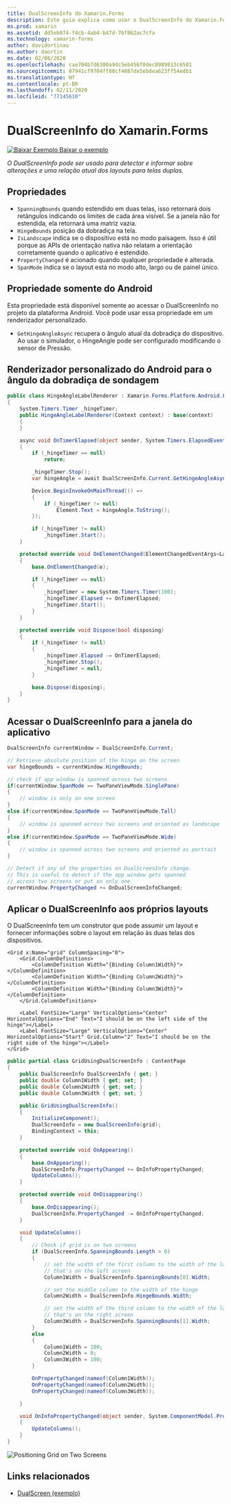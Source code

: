 ```yaml
---
title: DualScreenInfo do Xamarin.Forms
description: Este guia explica como usar o DualScreenInfo do Xamarin.Forms para otimizar a experiência de aplicativo para dispositivos de tela dupla, como o Surface Duo e o Surface Neo.
ms.prod: xamarin
ms.assetid: dd5eb074-f4cb-4ab4-b47d-76f862ac7cfa
ms.technology: xamarin-forms
author: davidortinau
ms.author: daortin
ms.date: 02/08/2020
ms.openlocfilehash: cae704b7d6300a9dc5eb456f0dec8989813c6581
ms.sourcegitcommit: 07941cf9704ff88cf4087de5ebdea623ff54edb1
ms.translationtype: HT
ms.contentlocale: pt-BR
ms.lasthandoff: 02/11/2020
ms.locfileid: "77145610"
---
```

# <a name="xamarinforms-dualscreeninfo"></a>DualScreenInfo do Xamarin.Forms

[![Baixar Exemplo](~/media/shared/download.png) Baixar o exemplo](https://github.com/xamarin/xamarin-forms-samples/tree/pre-release/UserInterface/DualScreenDemos)

_O DualScreenInfo pode ser usado para detectar e informar sobre alterações e uma relação atual dos layouts para telas duplas._

## <a name="properties"></a>Propriedades

- `SpanningBounds` quando estendido em duas telas, isso retornará dois retângulos indicando os limites de cada área visível. Se a janela não for estendida, ela retornará uma matriz vazia.
- `HingeBounds` posição da dobradiça na tela.
- `IsLandscape` indica se o dispositivo está no modo paisagem. Isso é útil porque as APIs de orientação nativa não relatam a orientação corretamente quando o aplicativo é estendido.
- `PropertyChanged` é acionado quando qualquer propriedade é alterada.
- `SpanMode` indica se o layout está no modo alto, largo ou de painel único.

## <a name="android-only-property"></a>Propriedade somente do Android

Esta propriedade está disponível somente ao acessar o DualScreenInfo no projeto da plataforma Android.
Você pode usar essa propriedade em um renderizador personalizado.

- `GetHingeAngleAsync` recupera o ângulo atual da dobradiça do dispositivo. Ao usar o simulador, o HingeAngle pode ser configurado modificando o sensor de Pressão.

## <a name="android-custom-renderer-for-polling-hinge-angle"></a>Renderizador personalizado do Android para o ângulo da dobradiça de sondagem

```csharp
public class HingeAngleLabelRenderer : Xamarin.Forms.Platform.Android.FastRenderers.LabelRenderer
{
    System.Timers.Timer _hingeTimer;
    public HingeAngleLabelRenderer(Context context) : base(context)
    {
    }

    async void OnTimerElapsed(object sender, System.Timers.ElapsedEventArgs e)
    {
        if (_hingeTimer == null)
            return;

        _hingeTimer.Stop();
        var hingeAngle = await DualScreenInfo.Current.GetHingeAngleAsync();

        Device.BeginInvokeOnMainThread(() =>
        {
            if (_hingeTimer != null)
                Element.Text = hingeAngle.ToString();
        });

        if (_hingeTimer != null)
            _hingeTimer.Start();
    }

    protected override void OnElementChanged(ElementChangedEventArgs<Label> e)
    {
        base.OnElementChanged(e);

        if (_hingeTimer == null)
        {
            _hingeTimer = new System.Timers.Timer(100);
            _hingeTimer.Elapsed += OnTimerElapsed;
            _hingeTimer.Start();
        }
    }

    protected override void Dispose(bool disposing)
    {
        if (_hingeTimer != null)
        {
            _hingeTimer.Elapsed -= OnTimerElapsed;
            _hingeTimer.Stop();
            _hingeTimer = null;
        }

        base.Dispose(disposing);
    }
}
```

## <a name="access-dualscreeninfo-for-application-window"></a>Acessar o DualScreenInfo para a janela do aplicativo

```csharp
DualScreenInfo currentWindow = DualScreenInfo.Current;

// Retrieve absolute position of the hinge on the screen
var hingeBounds = currentWindow.HingeBounds;

// check if app window is spanned across two screens
if(currentWindow.SpanMode == TwoPaneViewMode.SinglePane)
{
    // window is only on one screen
}
else if(currentWindow.SpanMode == TwoPaneViewMode.Tall)
{
    // window is spanned across two screens and oriented as landscape
}
else if(currentWindow.SpanMode == TwoPaneViewMode.Wide)
{
    // window is spanned across two screens and oriented as portrait
}

// Detect if any of the properties on DualScreenInfo change.
// This is useful to detect if the app window gets spanned
// across two screens or put on only one  
currentWindow.PropertyChanged += OnDualScreenInfoChanged;
```

## <a name="apply-dualscreeninfo-to-your-own-layouts"></a>Aplicar o DualScreenInfo aos próprios layouts

O DualScreenInfo tem um construtor que pode assumir um layout e fornecer informações sobre o layout em relação às duas telas dos dispositivos.

```xaml
<Grid x:Name="grid" ColumnSpacing="0">
    <Grid.ColumnDefinitions>
        <ColumnDefinition Width="{Binding Column1Width}"></ColumnDefinition>
        <ColumnDefinition Width="{Binding Column2Width}"></ColumnDefinition>
        <ColumnDefinition Width="{Binding Column3Width}"></ColumnDefinition>
    </Grid.ColumnDefinitions>

    <Label FontSize="Large" VerticalOptions="Center" HorizontalOptions="End" Text="I should be on the left side of the hinge"></Label>
    <Label FontSize="Large" VerticalOptions="Center" HorizontalOptions="Start" Grid.Column="2" Text="I should be on the right side of the hinge"></Label>
</Grid>
```

```csharp
public partial class GridUsingDualScreenInfo : ContentPage
{
    public DualScreenInfo DualScreenInfo { get; }
    public double Column1Width { get; set; }
    public double Column2Width { get; set; }
    public double Column3Width { get; set; }

    public GridUsingDualScreenInfo()
    {
        InitializeComponent();
        DualScreenInfo = new DualScreenInfo(grid);
        BindingContext = this;
    }

    protected override void OnAppearing()
    {
        base.OnAppearing();
        DualScreenInfo.PropertyChanged += OnInfoPropertyChanged;
        UpdateColumns();
    }

    protected override void OnDisappearing()
    {
        base.OnDisappearing();
        DualScreenInfo.PropertyChanged -= OnInfoPropertyChanged;
    }

    void UpdateColumns()
    {
        // Check if grid is on two screens
        if (DualScreenInfo.SpanningBounds.Length > 0)
        {
            // set the width of the first column to the width of the layout
            // that's on the left screen
            Column1Width = DualScreenInfo.SpanningBounds[0].Width;

            // set the middle column to the width of the hinge
            Column2Width = DualScreenInfo.HingeBounds.Width;

            // set the width of the third column to the width of the layout
            // that's on the right screen
            Column3Width = DualScreenInfo.SpanningBounds[1].Width;
        }
        else
        {
            Column1Width = 100;
            Column2Width = 0;
            Column3Width = 100;
        }

        OnPropertyChanged(nameof(Column1Width));
        OnPropertyChanged(nameof(Column2Width));
        OnPropertyChanged(nameof(Column3Width));

    }

    void OnInfoPropertyChanged(object sender, System.ComponentModel.PropertyChangedEventArgs e)
    {
        UpdateColumns();
    }
}
```

![](dual-screen-info-images/grid-on-two-screens.png "Positioning Grid on Two Screens")

## <a name="related-links"></a>Links relacionados

- [DualScreen (exemplo)](https://github.com/xamarin/xamarin-forms-samples/tree/pre-release/UserInterface/DualScreenDemos)
